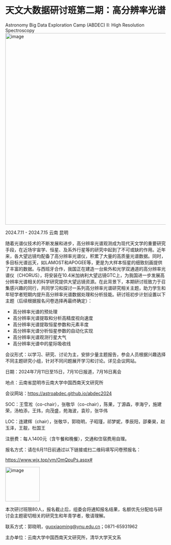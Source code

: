 # 天文大数据研讨班第二期：高分辨率光谱

Astronomy Big Data Exploration Camp (ABDEC) II: High Resolution Spectroscopy
<img width="600" alt="image" src="https://github.com/astroabdec/abdec2024/assets/169548258/41829105-dc25-4f70-8b05-7141de3d0d9f">

2024.7.11 - 2024.7.15 云南 昆明

随着光谱仪技术的不断发展和进步，高分辨率光谱观测成为现代天文学的重要研究手段，在近场宇宙学、恒星、及系外行星等的研究中起到了不可或缺的作用。近年来，各大望远镜均配备了高分辨率光谱仪，积累了大量的高质量光谱数据。同时，多目标光谱巡天，如LAMOST和APOGEE等，更是为大样本恒星的细致刻画提供了丰富的数据。与西班牙合作，我国正在建造一台紫外和光学双通道的高分辨率光谱仪（CHORUS），将安装在10.4米加纳利大望远镜GTC上，为我国进一步发展高分辨率光谱相关的科学研究提供大望远镜资源。在此背景下，本期研讨班致力于召集感兴趣的同行，共同学习和探讨一系列高分辨率光谱研究相关主题，助力学生和年轻学者短期内提升高分辨率光谱数据处理和分析技能。研讨班初步计划设置以下主题（后续根据报名问卷选择再最终确定）：

- 高分辨率光谱的预处理
- 高分辨率光谱提取和分析高精度视向速度
- 高分辨率光谱提取恒星参数和元素丰度
- 高分辨率光谱分析恒星参数的自动化实现
- 高分辨率光谱观测行星大气
- 高分辨率光谱中的星际吸收线

会议形式：以学习、研究、讨论为主，安排少量主题报告，参会人员根据兴趣选择不同主题研究小组，针对不同问题展开学习和讨论。详见会议网站。

日期：2024年7月11日至15日，7月10日报道，7月16日离会

地点：云南省昆明市云南大学中国西南天文研究所

会议网站：https://astroabdec.github.io/abdec2024

SOC：王雪凇（co-chair），张敬华（co-chair），陈果，丁源森，李海宁，施建荣，汤柏添，王炜，向茂盛，苑海波，袁珍，张华伟

LOC：连建辉（chair），张敬华，郭晓明，子昭瑾，祁梦妮，季辰阳，邵秦昊，赵玉泽，王靓，杜国王

注册费：每人1400元（含午餐和晚餐），交通和住宿费用自理。

报名方式：请在6月11日前通过以下链接或扫二维码填写问卷预报名：

https://www.wjx.top/vm/OmQpuPs.aspx# 

<img width="108" alt="image" src="https://github.com/astroabdec/abdec2024/assets/169548258/1f4bbf49-5c0e-4a19-a410-18f24fd97aaf">

本次研讨班限80人，报名截止后，组委会将通知报名结果，名额优先分配给与研讨会主题密切相关的研究生和年青学者，敬请理解。

联系方式：郭晓明，guoxiaoming@ynu.edu.cn；0871-65931962 

主办单位：云南大学中国西南天文研究所，清华大学天文系



